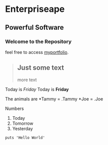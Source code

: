 Enterpriseape
=============

Powerful Software
-----------------

### Welcome to the Repository
feel free to access [myportfolio](http://www.weather.com).

>## Just some text
> more text

Today is *Friday*
Today is **Friday**

The animals are
*Tammy = .Tammy
*Joe = .Joe

Numbers
1. Today
2. Tomorrow
3. Yesterday

`puts 'Hello World'`



